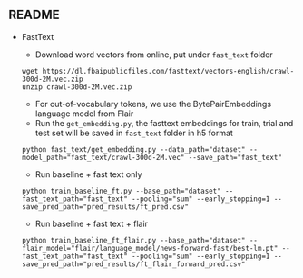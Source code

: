 ## README

- FastText
    - Download word vectors from online, put under `fast_text` folder
    ```
    wget https://dl.fbaipublicfiles.com/fasttext/vectors-english/crawl-300d-2M.vec.zip
    unzip crawl-300d-2M.vec.zip
    ```

    - For out-of-vocabulary tokens, we use the BytePairEmbeddings language model from Flair
    - Run the `get_embedding.py`, the fasttext embeddings for train, trial and test set will be saved in `fast_text` folder in h5 format
    ```
    python fast_text/get_embedding.py --data_path="dataset" --model_path="fast_text/crawl-300d-2M.vec" --save_path="fast_text"
    ```

    - Run baseline + fast text only
    ```
    python train_baseline_ft.py --base_path="dataset" --fast_text_path="fast_text" --pooling="sum" --early_stopping=1 --save_pred_path="pred_results/ft_pred.csv"
    ```
    
    - Run baseline + fast text + flair
    ```
    python train_baseline_ft_flair.py --base_path="dataset" --flair_model="flair/language_model/news-forward-fast/best-lm.pt" --fast_text_path="fast_text" --pooling="sum" --early_stopping=1 --save_pred_path="pred_results/ft_flair_forward_pred.csv"
    ```

